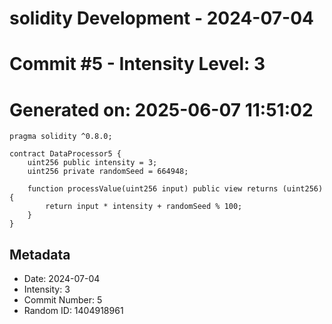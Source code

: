 ﻿# solidity Development - 2024-07-04
# Commit #5 - Intensity Level: 3
# Generated on: 2025-06-07 11:51:02
```solidity
pragma solidity ^0.8.0;

contract DataProcessor5 {
    uint256 public intensity = 3;
    uint256 private randomSeed = 664948;

    function processValue(uint256 input) public view returns (uint256) {
        return input * intensity + randomSeed % 100;
    }
}
```
## Metadata
- Date: 2024-07-04
- Intensity: 3
- Commit Number: 5
- Random ID: 1404918961
